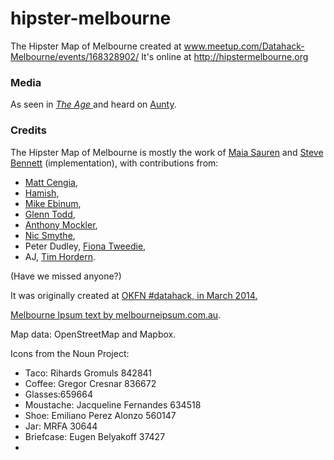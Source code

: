 hipster-melbourne
=================

The Hipster Map of Melbourne created at www.meetup.com/Datahack-Melbourne/events/168328902/
It's online at http://hipstermelbourne.org

### Media

As seen in <a href="http://www.theage.com.au/victoria/mapping-the-hip-haunts-of-the-fashionably-uncool-20140406-366tz.html"><i>The Age</i> </a>and heard on <a href="http://www.abc.net.au/local/audio/2014/03/19/3962737.htm?site=melbourne">Aunty</a>.

### Credits

The Hipster Map of Melbourne is mostly the work of <a href="https://twitter.com/sauramaia">Maia Sauren</a> and <a href="https://twitter.com/stevage1">Steve Bennett</a> (implementation), with contributions from:

* <a href="https://twitter.com/mattcen">Matt Cengia</a>, 
* <a href="https://twitter.com/bubbiting">Hamish</a>, 
* <a href="https://twitter.com/mikeebinum">Mike Ebinum</a>, 
* <a href="https://twitter.com/glentodd">Glenn Todd</a>, 
* <a href="https://twitter.com/washingtonirving">Anthony Mockler</a>, 
* <a href="https://twitter.com/nicsmythe">Nic Smythe</a>, 
* Peter Dudley, <a href="https://twitter.com/fcteewdie">Fiona Tweedie</a>, 
* AJ, <a href="https://twitter.com/mence/">Tim Hordern</a>. 
 
(Have we missed anyone?)

It was originally created at <a href="http://www.meetup.com/Datahack-Melbourne/events/168328902/">OKFN #datahack, in March 2014.


Melbourne Ipsum text by <a href="http://www.melbourneipsum.com.au/">melbourneipsum.com.au</a>.

Map data: OpenStreetMap and Mapbox.

Icons from the Noun Project:

* Taco: Rihards Gromuls 842841
* Coffee: Gregor Cresnar 836672
* Glasses:659664 
* Moustache: Jacqueline Fernandes 634518
* Shoe: Emiliano Perez Alonzo 560147
* Jar: MRFA 30644
* Briefcase: Eugen Belyakoff 37427
* 